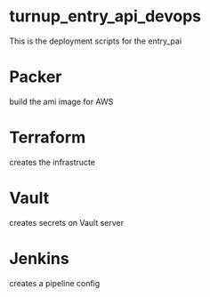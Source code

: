 # turnup_entry_api_devops
This is the deployment scripts for the entry_pai

# Packer
build the ami image for AWS

# Terraform
creates the infrastructe

# Vault
creates secrets on Vault server

# Jenkins
creates a pipeline config
